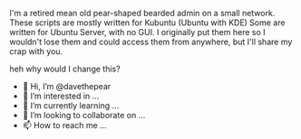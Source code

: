 I'm a retired mean old pear-shaped bearded admin on a small network.
These scripts are mostly written for Kubuntu (Ubuntu with KDE)
Some are written for Ubuntu Server, with no GUI.
I originally put them here so I wouldn't lose them and could access them from anywhere, but I'll share my crap with you.

heh why would I change this?

- 👋 Hi, I’m @davethepear
- 👀 I’m interested in ...
- 🌱 I’m currently learning ...
- 💞️ I’m looking to collaborate on ...
- 📫 How to reach me ...

<!---
davethepear/davethepear is a ✨ special ✨ repository because its `README.md` (this file) appears on your GitHub profile.
You can click the Preview link to take a look at your changes.
--->

